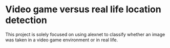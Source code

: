 <h1> Video game versus real life location detection </h1>

<p> This project is solely focused on using alexnet to classify whether an image was taken in a video game environment or in real life. </p>

